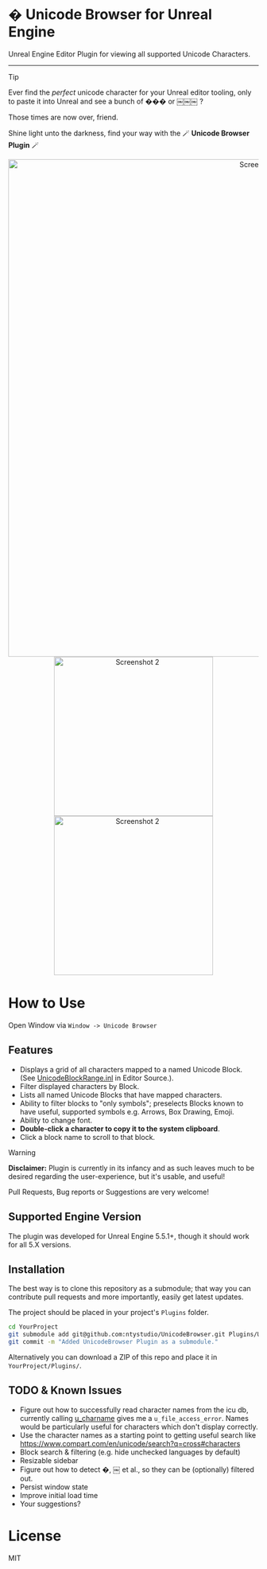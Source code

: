 # � Unicode Browser for Unreal Engine

Unreal Engine Editor Plugin for viewing all supported Unicode Characters.

----
> [!TIP]
> Ever find the *perfect* unicode character for your Unreal editor tooling, only to paste it into Unreal and see a bunch of ��� or ￼￼￼ ?
> 
> Those times are now over, friend.
> 
> Shine light unto the darkness, find your way with the 🪄 **Unicode Browser Plugin** 🪄

<div align="center">
<img src="https://github.com/user-attachments/assets/2756db67-f446-49aa-94a0-2428e9c34221" alt="Screenshot 1" width="1000px">
<img src="https://github.com/user-attachments/assets/cc084018-7793-44b9-94ea-7b537e4c4804" alt="Screenshot 2" width="320px">
<img src="https://github.com/user-attachments/assets/a7ffc954-644f-4108-ae30-cdc5491adee1" alt="Screenshot 2" width="320px">
</div>

# How to Use

Open Window via `Window -> Unicode Browser`

## Features

* Displays a grid of all characters mapped to a named Unicode Block. (See [UnicodeBlockRange.inl](https://github.com/EpicGames/UnrealEngine/blob/585df42eb3a391efd295abd231333df20cddbcf3/Engine/Source/Runtime/SlateCore/Public/Fonts/UnicodeBlockRange.inl) in Editor Source.).
* Filter displayed characters by Block.
* Lists all named Unicode Blocks that have mapped characters.
* Ability to filter blocks to "only symbols"; preselects Blocks known to have useful, supported symbols e.g. Arrows, Box Drawing, Emoji.
* Ability to change font.
* **Double-click a character to copy it to the system clipboard**.
* Click a block name to scroll to that block.

> [!WARNING]
> **Disclaimer:** Plugin is currently in its infancy and as such leaves much to be desired regarding the user-experience, but it's usable, and useful!

Pull Requests, Bug reports or Suggestions are very welcome!

## Supported Engine Version

The plugin was developed for Unreal Engine 5.5.1+, though it should work for all 5.X versions.

## Installation

The best way is to clone this repository as a submodule; that way you can contribute
pull requests and more importantly, easily get latest updates.
 
The project should be placed in your project's `Plugins` folder.

```bash
cd YourProject
git submodule add git@github.com:ntystudio/UnicodeBrowser.git Plugins/UnicodeBrowser
git commit -m "Added UnicodeBrowser Plugin as a submodule."
```

Alternatively you can download a ZIP of this repo and place it in `YourProject/Plugins/`.

## TODO & Known Issues

* Figure out how to successfully read character names from the icu db, currently calling [u_charname](https://github.com/unicode-org/icu/blob/f8aa68b0c1c9584633e7a61157185f1a2c275f58/icu4c/source/common/unames.cpp#L1450) gives me a `u_file_access_error`. Names would be particularly useful for characters which don't display correctly. 
* Use the character names as a starting point to getting useful search like https://www.compart.com/en/unicode/search?q=cross#characters
* Block search & filtering (e.g. hide unchecked languages by default)
* Resizable sidebar
* Figure out how to detect �, ￼ et al., so they can be (optionally) filtered out.
* Persist window state
* Improve initial load time
* Your suggestions?

# License

MIT

